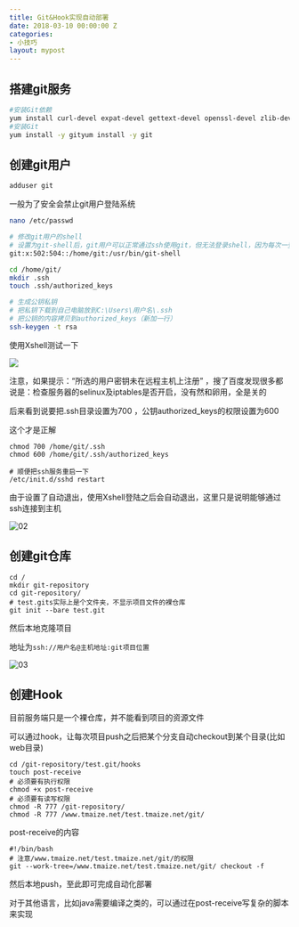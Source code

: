 ```yaml
---
title: Git&Hook实现自动部署
date: 2018-03-10 00:00:00 Z
categories:
- 小技巧
layout: mypost
---
```


## 搭建git服务

```bash
#安装Git依赖
yum install curl-devel expat-devel gettext-devel openssl-devel zlib-devel perl-devel
#安装Git
yum install -y gityum install -y git
```

## 创建git用户

```bash
adduser git
```

一般为了安全会禁止git用户登陆系统

```bash
nano /etc/passwd

# 修改git用户的shell
# 设置为git-shell后，git用户可以正常通过ssh使用git，但无法登录shell，因为每次一登录就自动退出
git:x:502:504::/home/git:/usr/bin/git-shell

cd /home/git/
mkdir .ssh
touch .ssh/authorized_keys

# 生成公钥私钥
# 把私钥下载到自己电脑放到C:\Users\用户名\.ssh
# 把公钥的内容拷贝到authorized_keys（新加一行）
ssh-keygen -t rsa
```

使用Xshell测试一下

![](01.png)


注意，如果提示：“所选的用户密钥未在远程主机上注册” ，搜了百度发现很多都说是：检查服务器的selinux及iptables是否开启，没有然和卵用，全是关的

后来看到说要把.ssh目录设置为700 ，公钥authorized_keys的权限设置为600

这个才是正解

```
chmod 700 /home/git/.ssh 
chmod 600 /home/git/.ssh/authorized_keys 

# 顺便把ssh服务重启一下 
/etc/init.d/sshd restart
```

由于设置了自动退出，使用Xshell登陆之后会自动退出，这里只是说明能够通过ssh连接到主机

![02](02.png)


## 创建git仓库

```
cd /
mkdir git-repository
cd git-repository/
# test.gits实际上是个文件夹，不显示项目文件的裸仓库
git init --bare test.git
```

然后本地克隆项目

地址为`ssh://用户名@主机地址:git项目位置`

![03](03.png)


## 创建Hook

目前服务端只是一个裸仓库，并不能看到项目的资源文件

可以通过hook，让每次项目push之后把某个分支自动checkout到某个目录(比如web目录)

```
cd /git-repository/test.git/hooks
touch post-receive
# 必须要有执行权限
chmod +x post-receive
# 必须要有读写权限
chmod -R 777 /git-repository/
chmod -R 777 /www.tmaize.net/test.tmaize.net/git/
```

post-receive的内容

```
#!/bin/bash
# 注意/www.tmaize.net/test.tmaize.net/git/的权限
git --work-tree=/www.tmaize.net/test.tmaize.net/git/ checkout -f
```

然后本地push，至此即可完成自动化部署

对于其他语言，比如java需要编译之类的，可以通过在post-receive写复杂的脚本来实现